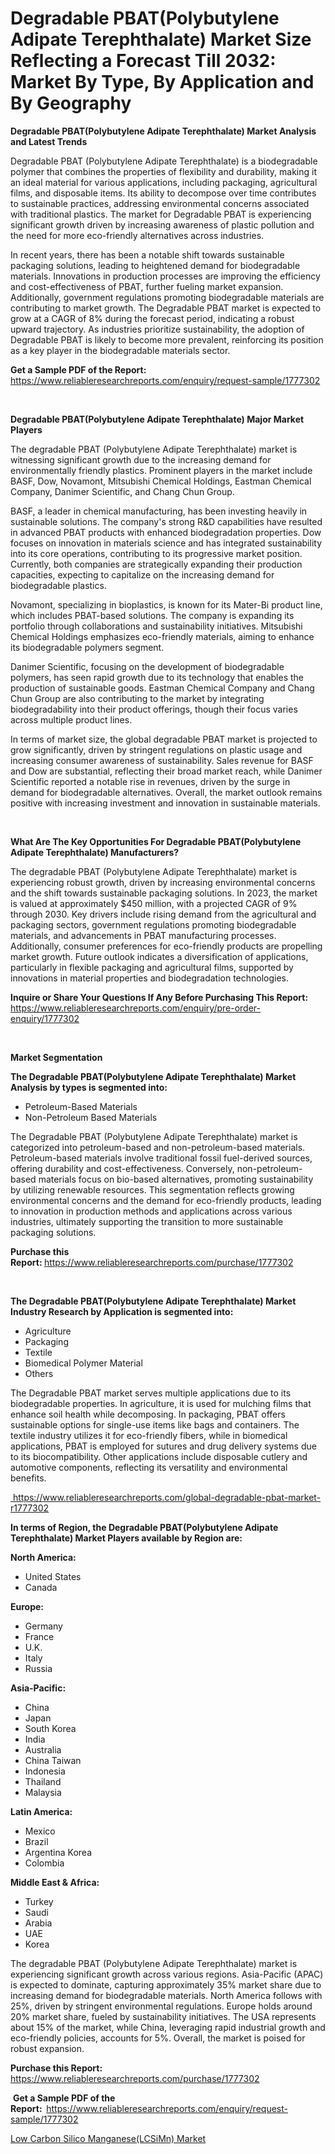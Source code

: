<p><h1>Degradable PBAT(Polybutylene Adipate Terephthalate) Market Size Reflecting a Forecast Till 2032: Market By Type, By Application and By Geography</h1></p><p><strong>Degradable PBAT(Polybutylene Adipate Terephthalate) Market Analysis and Latest Trends</strong></p>
<p><p>Degradable PBAT (Polybutylene Adipate Terephthalate) is a biodegradable polymer that combines the properties of flexibility and durability, making it an ideal material for various applications, including packaging, agricultural films, and disposable items. Its ability to decompose over time contributes to sustainable practices, addressing environmental concerns associated with traditional plastics. The market for Degradable PBAT is experiencing significant growth driven by increasing awareness of plastic pollution and the need for more eco-friendly alternatives across industries.</p><p>In recent years, there has been a notable shift towards sustainable packaging solutions, leading to heightened demand for biodegradable materials. Innovations in production processes are improving the efficiency and cost-effectiveness of PBAT, further fueling market expansion. Additionally, government regulations promoting biodegradable materials are contributing to market growth. The Degradable PBAT market is expected to grow at a CAGR of 8% during the forecast period, indicating a robust upward trajectory. As industries prioritize sustainability, the adoption of Degradable PBAT is likely to become more prevalent, reinforcing its position as a key player in the biodegradable materials sector.</p></p>
<p><strong>Get a Sample PDF of the Report:&nbsp;</strong> <a href="https://www.reliableresearchreports.com/enquiry/request-sample/1777302?utm_campaign=2271&utm_medium=2&utm_source=Github&utm_content=ia&utm_term=02022025&utm_id=degradable-pbatpolybutylene-adipate-terephthalate">https://www.reliableresearchreports.com/enquiry/request-sample/1777302</a></p>
<p>&nbsp;</p>
<p><strong>Degradable PBAT(Polybutylene Adipate Terephthalate) Major Market Players</strong></p>
<p><p>The degradable PBAT (Polybutylene Adipate Terephthalate) market is witnessing significant growth due to the increasing demand for environmentally friendly plastics. Prominent players in the market include BASF, Dow, Novamont, Mitsubishi Chemical Holdings, Eastman Chemical Company, Danimer Scientific, and Chang Chun Group.</p><p>BASF, a leader in chemical manufacturing, has been investing heavily in sustainable solutions. The company's strong R&D capabilities have resulted in advanced PBAT products with enhanced biodegradation properties. Dow focuses on innovation in materials science and has integrated sustainability into its core operations, contributing to its progressive market position. Currently, both companies are strategically expanding their production capacities, expecting to capitalize on the increasing demand for biodegradable plastics.</p><p>Novamont, specializing in bioplastics, is known for its Mater-Bi product line, which includes PBAT-based solutions. The company is expanding its portfolio through collaborations and sustainability initiatives. Mitsubishi Chemical Holdings emphasizes eco-friendly materials, aiming to enhance its biodegradable polymers segment. </p><p>Danimer Scientific, focusing on the development of biodegradable polymers, has seen rapid growth due to its technology that enables the production of sustainable goods. Eastman Chemical Company and Chang Chun Group are also contributing to the market by integrating biodegradability into their product offerings, though their focus varies across multiple product lines.</p><p>In terms of market size, the global degradable PBAT market is projected to grow significantly, driven by stringent regulations on plastic usage and increasing consumer awareness of sustainability. Sales revenue for BASF and Dow are substantial, reflecting their broad market reach, while Danimer Scientific reported a notable rise in revenues, driven by the surge in demand for biodegradable alternatives. Overall, the market outlook remains positive with increasing investment and innovation in sustainable materials.</p></p>
<p>&nbsp;</p>
<p><strong>What Are The Key Opportunities For Degradable PBAT(Polybutylene Adipate Terephthalate) Manufacturers?</strong></p>
<p><p>The degradable PBAT (Polybutylene Adipate Terephthalate) market is experiencing robust growth, driven by increasing environmental concerns and the shift towards sustainable packaging solutions. In 2023, the market is valued at approximately $450 million, with a projected CAGR of 9% through 2030. Key drivers include rising demand from the agricultural and packaging sectors, government regulations promoting biodegradable materials, and advancements in PBAT manufacturing processes. Additionally, consumer preferences for eco-friendly products are propelling market growth. Future outlook indicates a diversification of applications, particularly in flexible packaging and agricultural films, supported by innovations in material properties and biodegradation technologies.</p></p>
<p><strong>Inquire or Share Your Questions If Any Before Purchasing This Report:</strong> <a href="https://www.reliableresearchreports.com/enquiry/pre-order-enquiry/1777302?utm_campaign=2271&utm_medium=2&utm_source=Github&utm_content=ia&utm_term=02022025&utm_id=degradable-pbatpolybutylene-adipate-terephthalate">https://www.reliableresearchreports.com/enquiry/pre-order-enquiry/1777302</a></p>
<p>&nbsp;</p>
<p><strong>Market Segmentation</strong></p>
<p><strong>The Degradable PBAT(Polybutylene Adipate Terephthalate) Market Analysis by types is segmented into:</strong></p>
<p><ul><li>Petroleum-Based Materials</li><li>Non-Petroleum Based Materials</li></ul></p>
<p><p>The Degradable PBAT (Polybutylene Adipate Terephthalate) market is categorized into petroleum-based and non-petroleum-based materials. Petroleum-based materials involve traditional fossil fuel-derived sources, offering durability and cost-effectiveness. Conversely, non-petroleum-based materials focus on bio-based alternatives, promoting sustainability by utilizing renewable resources. This segmentation reflects growing environmental concerns and the demand for eco-friendly products, leading to innovation in production methods and applications across various industries, ultimately supporting the transition to more sustainable packaging solutions.</p></p>
<p><strong>Purchase this Report:&nbsp;</strong><a href="https://www.reliableresearchreports.com/purchase/1777302?utm_campaign=2271&utm_medium=2&utm_source=Github&utm_content=ia&utm_term=02022025&utm_id=degradable-pbatpolybutylene-adipate-terephthalate">https://www.reliableresearchreports.com/purchase/1777302</a></p>
<p>&nbsp;</p>
<p><strong>The Degradable PBAT(Polybutylene Adipate Terephthalate) Market Industry Research by Application is segmented into:</strong></p>
<p><ul><li>Agriculture</li><li>Packaging</li><li>Textile</li><li>Biomedical Polymer Material</li><li>Others</li></ul></p>
<p><p>The Degradable PBAT market serves multiple applications due to its biodegradable properties. In agriculture, it is used for mulching films that enhance soil health while decomposing. In packaging, PBAT offers sustainable options for single-use items like bags and containers. The textile industry utilizes it for eco-friendly fibers, while in biomedical applications, PBAT is employed for sutures and drug delivery systems due to its biocompatibility. Other applications include disposable cutlery and automotive components, reflecting its versatility and environmental benefits.</p></p>
<p><a href="https://www.reliableresearchreports.com/global-degradable-pbat-market-r1777302?utm_campaign=2271&utm_medium=2&utm_source=Github&utm_content=ia&utm_term=02022025&utm_id=degradable-pbatpolybutylene-adipate-terephthalate">&nbsp;https://www.reliableresearchreports.com/global-degradable-pbat-market-r1777302</a></p>
<p><strong>In terms of Region, the Degradable PBAT(Polybutylene Adipate Terephthalate) Market Players available by Region are:</strong></p>
<p>
    <p> <strong> North America: </strong>
        <ul>
            <li>United States</li>
            <li>Canada</li>
        </ul>
        </p> 
    <p> <strong> Europe: </strong>
        <ul>
            <li>Germany</li>
            <li>France</li>
            <li>U.K.</li>
            <li>Italy</li>
            <li>Russia</li>
        </ul>
        </p> 
    <p> <strong> Asia-Pacific: </strong>
        <ul>
            <li>China</li>
            <li>Japan</li>
            <li>South Korea</li>
            <li>India</li>
            <li>Australia</li>
            <li>China Taiwan</li>
            <li>Indonesia</li>
            <li>Thailand</li>
            <li>Malaysia</li>
        </ul>
        </p> 
    <p> <strong> Latin America: </strong>
        <ul>
            <li>Mexico</li>
            <li>Brazil</li>
            <li>Argentina Korea</li>
            <li>Colombia</li>
        </ul>
        </p> 
    <p> <strong> Middle East & Africa: </strong>
        <ul>
            <li>Turkey</li>
            <li>Saudi</li>
            <li>Arabia</li>
            <li>UAE</li>
            <li>Korea</li>
        </ul>
    </p>
    </p>
<p><p>The degradable PBAT (Polybutylene Adipate Terephthalate) market is experiencing significant growth across various regions. Asia-Pacific (APAC) is expected to dominate, capturing approximately 35% market share due to increasing demand for biodegradable materials. North America follows with 25%, driven by stringent environmental regulations. Europe holds around 20% market share, fueled by sustainability initiatives. The USA represents about 15% of the market, while China, leveraging rapid industrial growth and eco-friendly policies, accounts for 5%. Overall, the market is poised for robust expansion.</p></p>
<p><strong>Purchase this Report: </strong><a href="https://www.reliableresearchreports.com/purchase/1777302?utm_campaign=2271&utm_medium=2&utm_source=Github&utm_content=ia&utm_term=02022025&utm_id=degradable-pbatpolybutylene-adipate-terephthalate">https://www.reliableresearchreports.com/purchase/1777302</a></p>
<p>&nbsp;<strong>Get a Sample PDF of the Report:&nbsp;&nbsp;</strong><a href="https://www.reliableresearchreports.com/enquiry/request-sample/1777302?utm_campaign=2271&utm_medium=2&utm_source=Github&utm_content=ia&utm_term=02022025&utm_id=degradable-pbatpolybutylene-adipate-terephthalate">https://www.reliableresearchreports.com/enquiry/request-sample/1777302</a></p>
<p><strong></strong></p>
<p><p><a href="https://github.com/osbornrdaflalo/Market-Research-Report-List-1/blob/main/low-carbon-silico-manganeselcsimn-market.md?utm_campaign=2271&utm_medium=2&utm_source=Github&utm_content=ia&utm_term=02022025&utm_id=degradable-pbatpolybutylene-adipate-terephthalate">Low Carbon Silico Manganese(LCSiMn) Market</a></p></p>